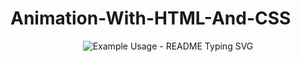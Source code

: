 # Animation-With-HTML-And-CSS

<p align="center">
  <img src="https://readme-typing-svg.demolab.com/?lines=3D+Animation+Make!; Welcome+to+cyber+SAMIR+World+!;Here+is+your+3D+Animation+With!;HTML+and+CSS+File+Okh!&font=Fira%20Code&center=true&width=380&height=50&duration=4000&pause=1000" alt="Example Usage - README Typing SVG">

<webview src="https://codepen.io/webwoody/pen/DQvBre" autosize="on" minwidth="576" minheight="432"></webview>
